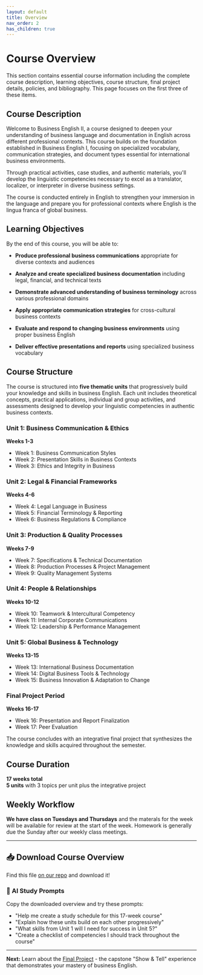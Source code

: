 ```yaml
---
layout: default
title: Overview
nav_order: 2
has_children: true
---
```


# Course Overview

This section contains essential course information including the complete course description, learning objectives, course structure, final project details, policies, and bibliography. This page focuses on the first three of these items.

## Course Description

Welcome to Business English II, a course designed to deepen your understanding of business language and documentation in English across different professional contexts. This course builds on the foundation established in Business English I, focusing on specialized vocabulary, communication strategies, and document types essential for international business environments. 

Through practical activities, case studies, and authentic materials, you'll develop the linguistic competencies necessary to excel as a translator, localizer, or interpreter in diverse business settings.

The course is conducted entirely in English to strengthen your immersion in the language and prepare you for professional contexts where English is the lingua franca of global business.

## Learning Objectives

By the end of this course, you will be able to:

- **Produce professional business communications** appropriate for diverse contexts and audiences

- **Analyze and create specialized business documentation** including legal, financial, and technical texts

- **Demonstrate advanced understanding of business terminology** across various professional domains

- **Apply appropriate communication strategies** for cross-cultural business contexts

- **Evaluate and respond to changing business environments** using proper business English

- **Deliver effective presentations and reports** using specialized business vocabulary

## Course Structure

The course is structured into **five thematic units** that progressively build your knowledge and skills in business English. Each unit includes theoretical concepts, practical applications, individual and group activities, and assessments designed to develop your linguistic competencies in authentic business contexts.

### Unit 1: Business Communication & Ethics
**Weeks 1-3**
- Week 1: Business Communication Styles
- Week 2: Presentation Skills in Business Contexts  
- Week 3: Ethics and Integrity in Business

### Unit 2: Legal & Financial Frameworks
**Weeks 4-6**
- Week 4: Legal Language in Business
- Week 5: Financial Terminology & Reporting
- Week 6: Business Regulations & Compliance

### Unit 3: Production & Quality Processes
**Weeks 7-9**
- Week 7: Specifications & Technical Documentation
- Week 8: Production Processes & Project Management
- Week 9: Quality Management Systems

### Unit 4: People & Relationships  
**Weeks 10-12**
- Week 10: Teamwork & Intercultural Competency
- Week 11: Internal Corporate Communications
- Week 12: Leadership & Performance Management

### Unit 5: Global Business & Technology
**Weeks 13-15**
- Week 13: International Business Documentation
- Week 14: Digital Business Tools & Technology
- Week 15: Business Innovation & Adaptation to Change

### Final Project Period
**Weeks 16-17**
- Week 16: Presentation and Report Finalization
- Week 17: Peer Evaluation

The course concludes with an integrative final project that synthesizes the knowledge and skills acquired throughout the semester.

## Course Duration
**17 weeks total**  
**5 units** with 3 topics per unit plus the integrative project

## Weekly Workflow
**We have class on Tuesdays and Thursdays** and the materals for the week will be available for review at the start of the week. Homework is generally due the Sunday after our weekly class meetings.

---

## 📥 Download Course Overview

Find this file [on our repo](https://github.com/alainamb/uic_tr35-business-english-II/blob/main/overview/overview.md) and download it!

### 🤖 AI Study Prompts
Copy the downloaded overview and try these prompts:
- "Help me create a study schedule for this 17-week course"
- "Explain how these units build on each other progressively"  
- "What skills from Unit 1 will I need for success in Unit 5?"
- "Create a checklist of competencies I should track throughout the course"

---

**Next:** Learn about the [Final Project](final-project.md) - the capstone "Show & Tell" experience that demonstrates your mastery of business English.
